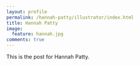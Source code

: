 ```yaml
---
layout: profile
permalink: /hannah-patty/illustrator/index.html
title: Hannah Patty
image:
  feature: hannah.jpg
comments: true
---
```



This is the post for Hannah Patty.
